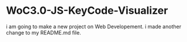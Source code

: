 # WoC3.0-JS-KeyCode-Visualizer

i am going to make a new project on Web Developement.
i made another change to my README.md file.
